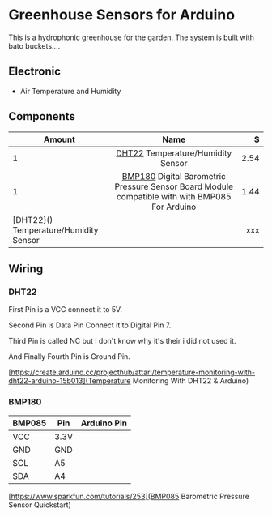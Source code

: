 # Greenhouse Sensors for Arduino

This is a hydrophonic greenhouse for the garden. The system is built with bato buckets....


## Electronic

* Air Temperature and Humidity


## Components 

| Amount        | Name           | $  |
| ------------- |:-------------:| -----:|
| 1 | [DHT22](https://www.sparkfun.com/datasheets/Sensors/Temperature/DHT22.pdf) Temperature/Humidity Sensor| 2.54 |
| 1 | [BMP180](https://www.bosch-sensortec.com/bst/products/all_products/bmp180) Digital Barometric Pressure Sensor Board Module compatible with with BMP085 For Arduino| 1.44 |
| [DHT22}() Temperature/Humidity Sensor| | xxx |

## Wiring

### DHT22

First Pin is a VCC connect it to 5V.

Second Pin is Data Pin Connect it to Digital Pin 7.

Third Pin is called NC but i don't know why it's their i did not used it.

And Finally Fourth Pin is Ground Pin.

[https://create.arduino.cc/projecthub/attari/temperature-monitoring-with-dht22-arduino-15b013](Temperature Monitoring With DHT22 & Arduino)

### BMP180

|BMP085| Pin| 	Arduino Pin|
|------|----|--------------|
|VCC| 	3.3V|
|GND| 	GND|
|SCL| 	A5|
|SDA| 	A4|

[https://www.sparkfun.com/tutorials/253](BMP085 Barometric Pressure Sensor Quickstart)

